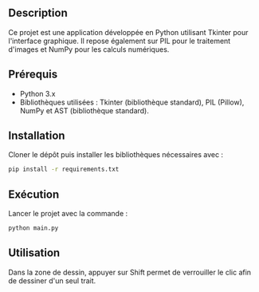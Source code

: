 ## Description
Ce projet est une application développée en Python utilisant Tkinter pour l'interface graphique. Il repose également sur PIL pour le traitement d'images et NumPy pour les calculs numériques.

## Prérequis
- Python 3.x
- Bibliothèques utilisées : Tkinter (bibliothèque standard), PIL (Pillow), NumPy et AST (bibliothèque standard).

## Installation
Cloner le dépôt puis installer les bibliothèques nécessaires avec :
```sh
pip install -r requirements.txt
```

## Exécution
Lancer le projet avec la commande :
```sh
python main.py
```

## Utilisation
Dans la zone de dessin, appuyer sur Shift permet de verrouiller le clic afin de dessiner d'un seul trait.
